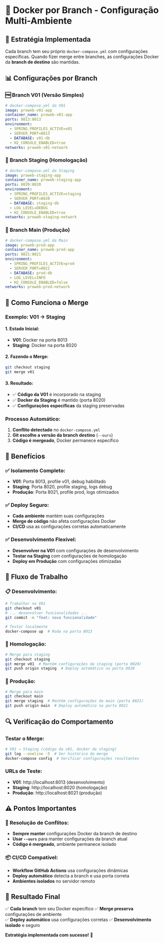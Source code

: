 # 🐳 Docker por Branch - Configuração Multi-Ambiente

## 🎯 **Estratégia Implementada**

Cada branch tem seu próprio `docker-compose.yml` com configurações específicas. Quando fizer merge entre branches, as configurações Docker da **branch de destino** são mantidas.

## 📊 **Configurações por Branch**

### **🆓 Branch V01 (Versão Simples)**
```yaml
# docker-compose.yml da V01
image: proweb-v01-app
container_name: proweb-v01-app
ports: 8013:8013
environment:
  - SPRING_PROFILES_ACTIVE=v01
  - SERVER_PORT=8013
  - DATABASE: v01-db
  - H2_CONSOLE_ENABLED=true
networks: proweb-v01-network
```

### **🔧 Branch Staging (Homologação)**  
```yaml
# docker-compose.yml da Staging
image: proweb-staging-app
container_name: proweb-staging-app
ports: 8020:8020
environment:
  - SPRING_PROFILES_ACTIVE=staging
  - SERVER_PORT=8020
  - DATABASE: staging-db
  - LOG_LEVEL=DEBUG
  - H2_CONSOLE_ENABLED=true
networks: proweb-staging-network
```

### **🚀 Branch Main (Produção)**
```yaml
# docker-compose.yml da Main
image: proweb-prod-app
container_name: proweb-prod-app
ports: 8021:8021
environment:
  - SPRING_PROFILES_ACTIVE=prod
  - SERVER_PORT=8021
  - DATABASE: prod-db
  - LOG_LEVEL=INFO
  - H2_CONSOLE_ENABLED=false
networks: proweb-prod-network
```

## 🔄 **Como Funciona o Merge**

### **Exemplo: V01 → Staging**

#### **1. Estado Inicial:**
- **V01**: Docker na porta 8013
- **Staging**: Docker na porta 8020

#### **2. Fazendo o Merge:**
```bash
git checkout staging
git merge v01
```

#### **3. Resultado:**
- ✅ **Código da V01** é incorporado na staging
- ✅ **Docker da Staging** é mantido (porta 8020)
- ✅ **Configurações específicas** da staging preservadas

### **Processo Automático:**
1. **Conflito detectado** no `docker-compose.yml`
2. **Git escolhe a versão da branch destino** (`--ours`)
3. **Código é mergeado**, Docker permanece específico

## 🎯 **Benefícios**

### **✅ Isolamento Completo:**
- **V01**: Porta 8013, profile v01, debug habilitado
- **Staging**: Porta 8020, profile staging, logs debug
- **Produção**: Porta 8021, profile prod, logs otimizados

### **✅ Deploy Seguro:**
- **Cada ambiente** mantém suas configurações
- **Merge de código** não afeta configurações Docker
- **CI/CD** usa as configurações corretas automaticamente

### **✅ Desenvolvimento Flexível:**
- **Desenvolver na V01** com configurações de desenvolvimento
- **Testar na Staging** com configurações de homologação  
- **Deploy em Produção** com configurações otimizadas

## 🚀 **Fluxo de Trabalho**

### **📋 Desenvolvimento:**
```bash
# Trabalhar na V01
git checkout v01
# ... desenvolver funcionalidades ...
git commit -m "feat: nova funcionalidade"

# Testar localmente
docker-compose up  # Roda na porta 8013
```

### **🔧 Homologação:**
```bash
# Merge para staging
git checkout staging
git merge v01  # Mantém configurações da staging (porta 8020)
git push origin staging  # Deploy automático na porta 8020
```

### **🚀 Produção:**
```bash
# Merge para main
git checkout main  
git merge staging  # Mantém configurações da main (porta 8021)
git push origin main  # Deploy automático na porta 8021
```

## 🔍 **Verificação do Comportamento**

### **Testar o Merge:**
```bash
# V01 → Staging (código da v01, docker da staging)
git log --oneline -5  # Ver histórico do merge
docker-compose config  # Verificar configurações resultantes
```

### **URLs de Teste:**
- **V01**: http://localhost:8013 (desenvolvimento)
- **Staging**: http://localhost:8020 (homologação)
- **Produção**: http://localhost:8021 (produção)

## ⚠️ **Pontos Importantes**

### **🔧 Resolução de Conflitos:**
- **Sempre manter** configurações Docker da branch de destino
- **Usar `--ours`** para manter configurações da branch atual
- **Código é mergeado**, ambiente permanece isolado

### **📦 CI/CD Compatível:**
- **Workflow GitHub Actions** usa configurações dinâmicas
- **Deploy automático** detecta a branch e usa porta correta
- **Ambientes isolados** no servidor remoto

## 🎉 **Resultado Final**

✅ **Cada branch** tem seu Docker específico
✅ **Merge preserva** configurações de ambiente  
✅ **Deploy automático** usa configurações corretas
✅ **Desenvolvimento isolado** e seguro

**Estratégia implementada com sucesso!** 🚀